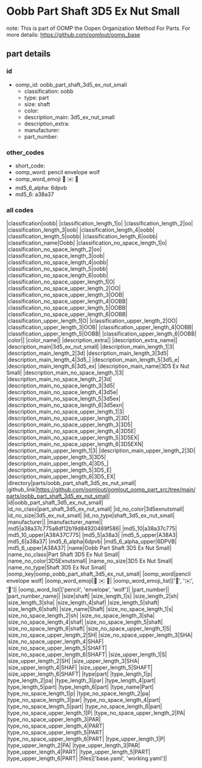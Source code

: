 # Oobb Part Shaft 3D5 Ex Nut Small  

note: This is part of OOMP the Oopen Organization Method For Parts. For more details: https://github.com/oomlout/oomp_base

##  part details





### id
* oomp_id: oobb_part_shaft_3d5_ex_nut_small
  * classification: oobb
  * type: part
  * size: shaft
  * color: 
  * description_main: 3d5_ex_nut_small
  * description_extra: 
  * manufacturer: 
  * part_number: 

### other_codes
* short_code: 
* oomp_word: pencil envelope wolf
* oomp_word_emoji :pencil: :envelope: :wolf:
* md5_6_alpha: 6dpvb
* md5_6: a38a37

### all codes 
|classification|oobb|
|classification_length_1|o|
|classification_length_2|oo|
|classification_length_3|oob|
|classification_length_4|oobb|
|classification_length_5|oobb|
|classification_length_6|oobb|
|classification_name|Oobb|
|classification_no_space_length_1|o|
|classification_no_space_length_2|oo|
|classification_no_space_length_3|oob|
|classification_no_space_length_4|oobb|
|classification_no_space_length_5|oobb|
|classification_no_space_length_6|oobb|
|classification_no_space_upper_length_1|O|
|classification_no_space_upper_length_2|OO|
|classification_no_space_upper_length_3|OOB|
|classification_no_space_upper_length_4|OOBB|
|classification_no_space_upper_length_5|OOBB|
|classification_no_space_upper_length_6|OOBB|
|classification_upper_length_1|O|
|classification_upper_length_2|OO|
|classification_upper_length_3|OOB|
|classification_upper_length_4|OOBB|
|classification_upper_length_5|OOBB|
|classification_upper_length_6|OOBB|
|color||
|color_name||
|description_extra||
|description_extra_name||
|description_main|3d5_ex_nut_small|
|description_main_length_1|3|
|description_main_length_2|3d|
|description_main_length_3|3d5|
|description_main_length_4|3d5_|
|description_main_length_5|3d5_e|
|description_main_length_6|3d5_ex|
|description_main_name|3D5 Ex Nut Small|
|description_main_no_space_length_1|3|
|description_main_no_space_length_2|3d|
|description_main_no_space_length_3|3d5|
|description_main_no_space_length_4|3d5e|
|description_main_no_space_length_5|3d5ex|
|description_main_no_space_length_6|3d5exn|
|description_main_no_space_upper_length_1|3|
|description_main_no_space_upper_length_2|3D|
|description_main_no_space_upper_length_3|3D5|
|description_main_no_space_upper_length_4|3D5E|
|description_main_no_space_upper_length_5|3D5EX|
|description_main_no_space_upper_length_6|3D5EXN|
|description_main_upper_length_1|3|
|description_main_upper_length_2|3D|
|description_main_upper_length_3|3D5|
|description_main_upper_length_4|3D5_|
|description_main_upper_length_5|3D5_E|
|description_main_upper_length_6|3D5_EX|
|directory|parts/oobb_part_shaft_3d5_ex_nut_small|
|github_link|https://github.com/oomlout/oomlout_oomp_part_src/tree/main/parts/oobb_part_shaft_3d5_ex_nut_small|
|id|oobb_part_shaft_3d5_ex_nut_small|
|id_no_class|part_shaft_3d5_ex_nut_small|
|id_no_color|3d5exnutsmall|
|id_no_size|3d5_ex_nut_small|
|id_no_type|shaft_3d5_ex_nut_small|
|manufacturer||
|manufacturer_name||
|md5|a38a37c775a8df12b19d84920469f586|
|md5_10|a38a37c775|
|md5_10_upper|A38A37C775|
|md5_5|a38a3|
|md5_5_upper|A38A3|
|md5_6|a38a37|
|md5_6_alpha|6dpvb|
|md5_6_alpha_upper|6DPVB|
|md5_6_upper|A38A37|
|name|Oobb Part Shaft 3D5 Ex Nut Small|
|name_no_class|Part Shaft 3D5 Ex Nut Small|
|name_no_color|3D5Exnutsmall|
|name_no_size|3D5 Ex Nut Small|
|name_no_type|Shaft 3D5 Ex Nut Small|
|oomp_key|oomp_oobb_part_shaft_3d5_ex_nut_small|
|oomp_word|pencil envelope wolf|
|oomp_word_emoji|:pencil: :envelope: :wolf:|
|oomp_word_emoji_list|[':pencil:', ':envelope:', ':wolf:']|
|oomp_word_list|['pencil', 'envelope', 'wolf']|
|part_number||
|part_number_name||
|size|shaft|
|size_length_1|s|
|size_length_2|sh|
|size_length_3|sha|
|size_length_4|shaf|
|size_length_5|shaft|
|size_length_6|shaft|
|size_name|Shaft|
|size_no_space_length_1|s|
|size_no_space_length_2|sh|
|size_no_space_length_3|sha|
|size_no_space_length_4|shaf|
|size_no_space_length_5|shaft|
|size_no_space_length_6|shaft|
|size_no_space_upper_length_1|S|
|size_no_space_upper_length_2|SH|
|size_no_space_upper_length_3|SHA|
|size_no_space_upper_length_4|SHAF|
|size_no_space_upper_length_5|SHAFT|
|size_no_space_upper_length_6|SHAFT|
|size_upper_length_1|S|
|size_upper_length_2|SH|
|size_upper_length_3|SHA|
|size_upper_length_4|SHAF|
|size_upper_length_5|SHAFT|
|size_upper_length_6|SHAFT|
|type|part|
|type_length_1|p|
|type_length_2|pa|
|type_length_3|par|
|type_length_4|part|
|type_length_5|part|
|type_length_6|part|
|type_name|Part|
|type_no_space_length_1|p|
|type_no_space_length_2|pa|
|type_no_space_length_3|par|
|type_no_space_length_4|part|
|type_no_space_length_5|part|
|type_no_space_length_6|part|
|type_no_space_upper_length_1|P|
|type_no_space_upper_length_2|PA|
|type_no_space_upper_length_3|PAR|
|type_no_space_upper_length_4|PART|
|type_no_space_upper_length_5|PART|
|type_no_space_upper_length_6|PART|
|type_upper_length_1|P|
|type_upper_length_2|PA|
|type_upper_length_3|PAR|
|type_upper_length_4|PART|
|type_upper_length_5|PART|
|type_upper_length_6|PART|
|files|['base.yaml', 'working.yaml']|
